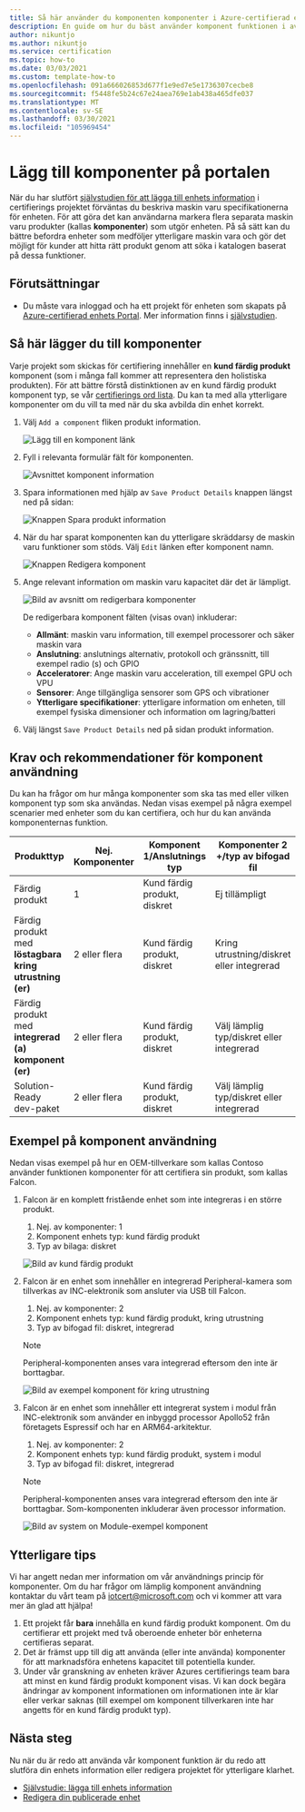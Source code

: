 ```yaml
---
title: Så här använder du komponenten komponenter i Azure-certifierad enhets Portal
description: En guide om hur du bäst använder komponent funktionen i avsnittet enhets information för att beskriva din enhet korrekt
author: nikuntjo
ms.author: nikuntjo
ms.service: certification
ms.topic: how-to
ms.date: 03/03/2021
ms.custom: template-how-to
ms.openlocfilehash: 091a666026853d677f1e9ed7e5e1736307cecbe8
ms.sourcegitcommit: f5448fe5b24c67e24aea769e1ab438a465dfe037
ms.translationtype: MT
ms.contentlocale: sv-SE
ms.lasthandoff: 03/30/2021
ms.locfileid: "105969454"
---
```

# <a name="add-components-on-the-portal"></a>Lägg till komponenter på portalen

När du har slutfört [självstudien för att lägga till enhets information](tutorial-02-adding-device-details.md) i certifierings projektet förväntas du beskriva maskin varu specifikationerna för enheten. För att göra det kan användarna markera flera separata maskin varu produkter (kallas **komponenter**) som utgör enheten. På så sätt kan du bättre befordra enheter som medföljer ytterligare maskin vara och gör det möjligt för kunder att hitta rätt produkt genom att söka i katalogen baserat på dessa funktioner.

## <a name="prerequisites"></a>Förutsättningar

- Du måste vara inloggad och ha ett projekt för enheten som skapats på [Azure-certifierad enhets Portal](https://certify.azure.com). Mer information finns i [självstudien](tutorial-01-creating-your-project.md).

## <a name="how-to-add-components"></a>Så här lägger du till komponenter

Varje projekt som skickas för certifiering innehåller en **kund färdig produkt** komponent (som i många fall kommer att representera den holistiska produkten). För att bättre förstå distinktionen av en kund färdig produkt komponent typ, se vår [certifierings ord lista](./resources-glossary.md). Du kan ta med alla ytterligare komponenter om du vill ta med när du ska avbilda din enhet korrekt.

1. Välj `Add a component` fliken produkt information.

    ![Lägg till en komponent länk](./media/images/add-a-component-link.png)

1. Fyll i relevanta formulär fält för komponenten.

    ![Avsnittet komponent information](./media/images/component-details-section.png)

1. Spara informationen med hjälp av `Save Product Details` knappen längst ned på sidan:  

    ![Knappen Spara produkt information](./media/images/save-product-details-button.png)

1. När du har sparat komponenten kan du ytterligare skräddarsy de maskin varu funktioner som stöds. Välj `Edit` länken efter komponent namn.  

    ![Knappen Redigera komponent](./media/images/component-edit.png)

1. Ange relevant information om maskin varu kapacitet där det är lämpligt.  

    ![Bild av avsnitt om redigerbara komponenter](./media/images/component-selection-area.png)  

    De redigerbara komponent fälten (visas ovan) inkluderar:

    - **Allmänt**: maskin varu information, till exempel processorer och säker maskin vara
    - **Anslutning**: anslutnings alternativ, protokoll och gränssnitt, till exempel radio (s) och GPIO
    - **Acceleratorer**: Ange maskin varu acceleration, till exempel GPU och VPU
    - **Sensorer**: Ange tillgängliga sensorer som GPS och vibrationer
    - **Ytterligare specifikationer**: ytterligare information om enheten, till exempel fysiska dimensioner och information om lagring/batteri

1. Välj längst `Save Product Details` ned på sidan produkt information.

## <a name="component-use-requirements-and-recommendations"></a>Krav och rekommendationer för komponent användning

Du kan ha frågor om hur många komponenter som ska tas med eller vilken komponent typ som ska användas. Nedan visas exempel på några exempel scenarier med enheter som du kan certifiera, och hur du kan använda komponenternas funktion.

| Produkttyp                                       | Nej. Komponenter | Komponent 1/Anslutnings typ      | Komponenter 2 +/typ av bifogad fil                    |
|----------------------------------------------------|------------|----------------------------------|--------------------------------------------------|
| Färdig produkt                                   | 1          | Kund färdig produkt, diskret | Ej tillämpligt                                              |
| Färdig produkt med **löstagbara kring utrustning (er)** | 2 eller flera  | Kund färdig produkt, diskret | Kring utrustning/diskret eller integrerad              |
| Färdig produkt med **integrerad (a) komponent (er)**  | 2 eller flera  | Kund färdig produkt, diskret | Välj lämplig typ/diskret eller integrerad |
| Solution-Ready dev-paket                             | 2 eller flera  | Kund färdig produkt, diskret | Välj lämplig typ/diskret eller integrerad |

## <a name="example-component-usage"></a>Exempel på komponent användning

Nedan visas exempel på hur en OEM-tillverkare som kallas Contoso använder funktionen komponenter för att certifiera sin produkt, som kallas Falcon.

1. Falcon är en komplett fristående enhet som inte integreras i en större produkt.
    1. Nej. av komponenter: 1
    1. Komponent enhets typ: kund färdig produkt
    1. Typ av bilaga: diskret

     ![Bild av kund färdig produkt](./media/images/customer-ready-product.png)

1. Falcon är en enhet som innehåller en integrerad Peripheral-kamera som tillverkas av INC-elektronik som ansluter via USB till Falcon.
    1. Nej. av komponenter: 2
    1. Komponent enhets typ: kund färdig produkt, kring utrustning
    1. Typ av bifogad fil: diskret, integrerad
    
    > [!Note]
    > Peripheral-komponenten anses vara integrerad eftersom den inte är borttagbar.

     ![Bild av exempel komponent för kring utrustning](./media/images/peripheral.png)

1. Falcon är en enhet som innehåller ett integrerat system i modul från INC-elektronik som använder en inbyggd processor Apollo52 från företagets Espressif och har en ARM64-arkitektur.
    1. Nej. av komponenter: 2
    1. Komponent enhets typ: kund färdig produkt, system i modul
    1. Typ av bifogad fil: diskret, integrerad

    > [!Note]
    > Peripheral-komponenten anses vara integrerad eftersom den inte är borttagbar. Som-komponenten inkluderar även processor information.

     ![Bild av system on Module-exempel komponent ](./media/images/system-on-module.png)

## <a name="additional-tips"></a>Ytterligare tips

Vi har angett nedan mer information om vår användnings princip för komponenter. Om du har frågor om lämplig komponent användning kontaktar du vårt team på [iotcert@microsoft.com](mailto:iotcert@microsoft.com) och vi kommer att vara mer än glad att hjälpa!

1. Ett projekt får **bara** innehålla en kund färdig produkt komponent. Om du certifierar ett projekt med två oberoende enheter bör enheterna certifieras separat.
1. Det är främst upp till dig att använda (eller inte använda) komponenter för att marknadsföra enhetens kapacitet till potentiella kunder.
1. Under vår granskning av enheten kräver Azures certifierings team bara att minst en kund färdig produkt komponent visas. Vi kan dock begära ändringar av komponent informationen om informationen inte är klar eller verkar saknas (till exempel om komponent tillverkaren inte har angetts för en kund färdig produkt typ).

## <a name="next-steps"></a>Nästa steg

Nu när du är redo att använda vår komponent funktion är du redo att slutföra din enhets information eller redigera projektet för ytterligare klarhet.

- [Självstudie: lägga till enhets information](tutorial-02-adding-device-details.md)
- [Redigera din publicerade enhet](how-to-edit-published-device.md)

